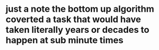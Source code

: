 # just a note the bottom up algorithm coverted a task that would have taken literally years or decades to happen at sub minute times
